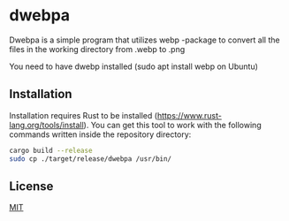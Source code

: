 # dwebpa

Dwebpa is a simple program that utilizes webp -package to convert all the files in the working directory from .webp to .png

You need to have dwebp installed (sudo apt install webp on Ubuntu)

## Installation

Installation requires Rust to be installed (https://www.rust-lang.org/tools/install). You can get this tool to work with the following commands written inside the repository directory:

```bash
cargo build --release
sudo cp ./target/release/dwebpa /usr/bin/
```

## License
[MIT](https://choosealicense.com/licenses/mit/)
